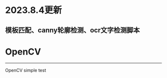 # 2023.8.4更新

模板匹配、canny轮廓检测、ocr文字检测脚本
--------------------------------------------------------------------------------------------------------------
# OpenCV
--------------------------------------------------------------------------------------------------------------

OpenCV simple test
